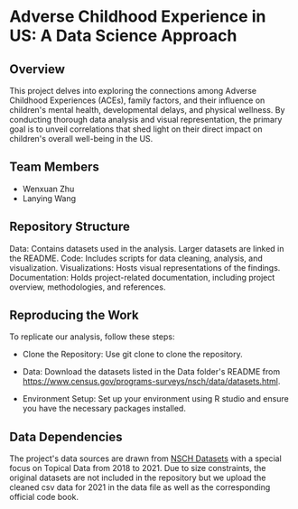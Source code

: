 # Adverse Childhood Experience in US: A Data Science Approach

## Overview
This project delves into exploring the connections among Adverse Childhood Experiences (ACEs), family factors, and their influence on children's mental health, developmental delays, and physical wellness. By conducting thorough data analysis and visual representation, the primary goal is to unveil correlations that shed light on their direct impact on children's overall well-being in the US.

## Team Members
- Wenxuan Zhu
- Lanying Wang

## Repository Structure
Data: Contains datasets used in the analysis. Larger datasets are linked in the README.
Code: Includes scripts for data cleaning, analysis, and visualization.
Visualizations: Hosts visual representations of the findings.
Documentation: Holds project-related documentation, including project overview, methodologies, and references.

## Reproducing the Work
To replicate our analysis, follow these steps:
- Clone the Repository: Use git clone to clone the repository.

- Data: Download the datasets listed in the Data folder's README from https://www.census.gov/programs-surveys/nsch/data/datasets.html.

- Environment Setup: Set up your environment using R studio and ensure you have the necessary packages installed.

## Data Dependencies
The project's data sources are drawn from [NSCH Datasets](https://www.census.gov/programs-surveys/nsch/data/datasets.html) with a special focus on Topical Data from 2018 to 2021. Due to size constraints, the original datasets are not included in the repository but we upload the cleaned csv data for 2021 in the data file as well as the corresponding official code book.



